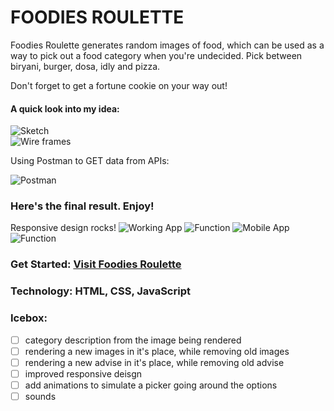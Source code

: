 # FOODIES ROULETTE

Foodies Roulette generates random images of food, which can be used as a way to pick out a food category when you're undecided. Pick between biryani, burger, dosa, idly and pizza.

Don't forget to get a fortune cookie on your way out!


#### A quick look into my idea:

![Sketch](https://i.imgur.com/SHAiggJ.jpg?1)  
![Wire frames](https://i.imgur.com/govqVti.png)  

Using Postman to GET data from APIs:

![Postman](https://i.imgur.com/lc18WGM.png)  

### Here's the final result. Enjoy!

Responsive design rocks!
![Working App](https://i.imgur.com/aypVH83.png) 
![Function](https://i.imgur.com/GaZenpY.png) 
![Mobile App](https://i.imgur.com/8PO4R1P.png) 
![Function](https://i.imgur.com/PK4ysJ2.png) 

### Get Started: [Visit Foodies Roulette](http://tightfisted-bird.surge.sh/)

### Technology: HTML, CSS, JavaScript

### Icebox:
- [ ] category description from the image being rendered
- [ ] rendering a new images in it's place, while removing old images
- [ ] rendering a new advise in it's place, while removing old advise
- [ ] improved responsive deisgn
- [ ] add animations to simulate a picker going around the options
- [ ] sounds
